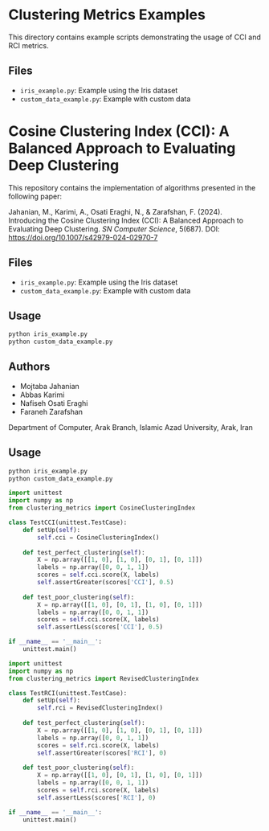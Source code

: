 # Clustering Metrics Examples

This directory contains example scripts demonstrating the usage of CCI and RCI metrics.

## Files
- `iris_example.py`: Example using the Iris dataset
- `custom_data_example.py`: Example with custom data
# Cosine Clustering Index (CCI): A Balanced Approach to Evaluating Deep Clustering

This repository contains the implementation of algorithms presented in the following paper:

Jahanian, M., Karimi, A., Osati Eraghi, N., & Zarafshan, F. (2024). Introducing the Cosine Clustering Index (CCI): A Balanced Approach to Evaluating Deep Clustering. *SN Computer Science*, 5(687).
DOI: https://doi.org/10.1007/s42979-024-02970-7

## Files
- `iris_example.py`: Example using the Iris dataset
- `custom_data_example.py`: Example with custom data

## Usage
```bash
python iris_example.py
python custom_data_example.py
```

## Authors
- Mojtaba Jahanian
- Abbas Karimi
- Nafiseh Osati Eraghi
- Faraneh Zarafshan

Department of Computer, Arak Branch, Islamic Azad University, Arak, Iran
## Usage
```bash
python iris_example.py
python custom_data_example.py
```

```python:tests/test_cci.py
import unittest
import numpy as np
from clustering_metrics import CosineClusteringIndex

class TestCCI(unittest.TestCase):
    def setUp(self):
        self.cci = CosineClusteringIndex()
    
    def test_perfect_clustering(self):
        X = np.array([[1, 0], [1, 0], [0, 1], [0, 1]])
        labels = np.array([0, 0, 1, 1])
        scores = self.cci.score(X, labels)
        self.assertGreater(scores['CCI'], 0.5)
    
    def test_poor_clustering(self):
        X = np.array([[1, 0], [0, 1], [1, 0], [0, 1]])
        labels = np.array([0, 0, 1, 1])
        scores = self.cci.score(X, labels)
        self.assertLess(scores['CCI'], 0.5)

if __name__ == '__main__':
    unittest.main()
```

```python:tests/test_rci.py
import unittest
import numpy as np
from clustering_metrics import RevisedClusteringIndex

class TestRCI(unittest.TestCase):
    def setUp(self):
        self.rci = RevisedClusteringIndex()
    
    def test_perfect_clustering(self):
        X = np.array([[1, 0], [1, 0], [0, 1], [0, 1]])
        labels = np.array([0, 0, 1, 1])
        scores = self.rci.score(X, labels)
        self.assertGreater(scores['RCI'], 0)
    
    def test_poor_clustering(self):
        X = np.array([[1, 0], [0, 1], [1, 0], [0, 1]])
        labels = np.array([0, 0, 1, 1])
        scores = self.rci.score(X, labels)
        self.assertLess(scores['RCI'], 0)

if __name__ == '__main__':
    unittest.main() 